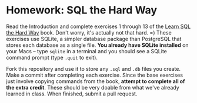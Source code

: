 # Homework: SQL the Hard Way

Read the Introduction and complete exercises 1 through 13 of the [Learn SQL the Hard Way](http://sql.learncodethehardway.org/book/) book. Don't worry, it's actually not that hard. =) These exercises use SQLite, a simpler database package than PostgreSQL that stores each database as a single file. **You already have SQLite installed** on your Macs &ndash; type `sqlite` in a terminal and you should see a SQLite command prompt (type `.quit` to exit).

Fork this repository and use it to store any `.sql` and `.db` files you create. Make a commit after completing each exercise. Since the base exercises just involve copying commands from the book, **attempt to complete all of the extra credit**. These should be very doable from what we've already learned in class. When finished, submit a pull request.
